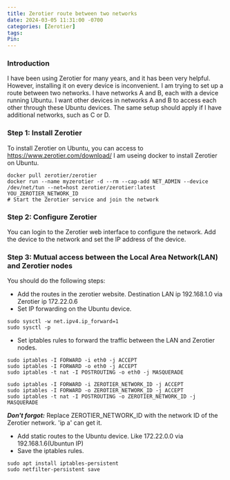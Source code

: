 ```yaml
---
title: Zerotier route between two networks
date: 2024-03-05 11:31:00 -0700
categories: [Zerotier]
tags: 
Pin:
---
```


### Introduction
I have been using Zerotier for many years, and it has been very helpful. However, installing it on every device is inconvenient. I am trying to set up a route between two networks. I have networks A and B, each with a device running Ubuntu. I want other devices in networks A and B to access each other through these Ubuntu devices. The same setup should apply if I have additional networks, such as C or D.

### Step 1: Install Zerotier
To install Zerotier on Ubuntu, you can access to https://www.zerotier.com/download/ 
I am useing docker to install Zerotier on Ubuntu.
```shell
docker pull zerotier/zerotier
docker run --name myzerotier -d --rm --cap-add NET_ADMIN --device /dev/net/tun --net=host zerotier/zerotier:latest YOU_ZEROTIER_NETWORK_ID 
# Start the Zerotier service and join the network
```

### Step 2: Configure Zerotier
You can login to the Zerotier web interface to configure the network. Add the device to the network and set the IP address of the device.

### Step 3: Mutual access between the Local Area Network(LAN) and Zerotier nodes
You should do the following steps:
- Add the routes in the zerotier website. Destination LAN ip 192.168.1.0 via Zerotier ip 172.22.0.6
- Set IP forwarding on the Ubuntu device.
```shell
sudo sysctl -w net.ipv4.ip_forward=1
sudo sysctl -p
```
- Set iptables rules to forward the traffic between the LAN and Zerotier nodes.

```shell
sudo iptables -I FORWARD -i eth0 -j ACCEPT
sudo iptables -I FORWARD -o eth0 -j ACCEPT
sudo iptables -t nat -I POSTROUTING -o eth0 -j MASQUERADE

sudo iptables -I FORWARD -i ZEROTIER_NETWORK_ID -j ACCEPT
sudo iptables -I FORWARD -o ZEROTIER_NETWORK_ID -j ACCEPT
sudo iptables -t nat -I POSTROUTING -o ZEROTIER_NETWORK_ID -j MASQUERADE
```
***Don't forgot:*** Replace ZEROTIER_NETWORK_ID with the network ID of the Zerotier network. 'ip a' can get it.

- Add static routes to the Ubuntu device. Like 172.22.0.0 via 192.168.1.6(Ubuntun IP)
- Save the iptables rules.
```shell
sudo apt install iptables-persistent
sudo netfilter-persistent save
```